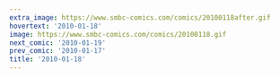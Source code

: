 ```yaml
---
extra_image: https://www.smbc-comics.com/comics/20100118after.gif
hovertext: '2010-01-18'
image: https://www.smbc-comics.com/comics/20100118.gif
next_comic: '2010-01-19'
prev_comic: '2010-01-17'
title: '2010-01-18'
---
```


